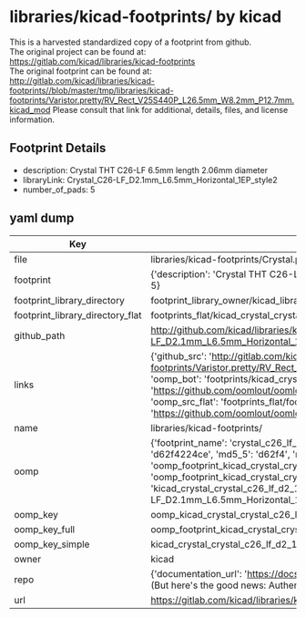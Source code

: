 # libraries/kicad-footprints/ by kicad  
This is a harvested standardized copy of a footprint from github.  
The original project can be found at:  
https://gitlab.com/kicad/libraries/kicad-footprints  
The original footprint can be found at:
http://gitlab.com/kicad/libraries/kicad-footprints//blob/master/tmp/libraries/kicad-footprints/Varistor.pretty/RV_Rect_V25S440P_L26.5mm_W8.2mm_P12.7mm.kicad_mod
Please consult that link for additional, details, files, and license information.  
## Footprint Details
* description: Crystal THT C26-LF 6.5mm length 2.06mm diameter  
* libraryLink: Crystal_C26-LF_D2.1mm_L6.5mm_Horizontal_1EP_style2  
* number_of_pads: 5  
## yaml dump  
| Key | Value |  
| --- | --- |  
| file | libraries/kicad-footprints/Crystal.pretty/Crystal_C26-LF_D2.1mm_L6.5mm_Horizontal_1EP_style2.kicad_mod |  
| footprint | {'description': 'Crystal THT C26-LF 6.5mm length 2.06mm diameter', 'libraryLink': 'Crystal_C26-LF_D2.1mm_L6.5mm_Horizontal_1EP_style2', 'number_of_pads': 5} |  
| footprint_library_directory | footprint_library_owner/kicad_libraries/kicad-footprints/ |  
| footprint_library_directory_flat | footprints_flat/kicad_crystal_crystal_c26_lf_d2_1mm_l6_5mm_horizontal_1ep_style2/working |  
| github_path | http://github.com/kicad/libraries/kicad-footprints//blob/master/tmp/libraries/kicad-footprints/Crystal.pretty/Crystal_C26-LF_D2.1mm_L6.5mm_Horizontal_1EP_style2.kicad_mod |  
| links | {'github_src': 'http://gitlab.com/kicad/libraries/kicad-footprints//blob/master/tmp/libraries/kicad-footprints/Varistor.pretty/RV_Rect_V25S440P_L26.5mm_W8.2mm_P12.7mm.kicad_mod', 'github_src_repo': 'https://gitlab.com/kicad/libraries/kicad-footprints', 'oomp_bot': 'footprints/kicad_crystal_crystal_c26_lf_d2_1mm_l6_5mm_horizontal_1ep_style2/working', 'oomp_bot_github': 'https://github.com/oomlout/oomlout_oomp_footprint_bot/tree/main/footprints/kicad_crystal_crystal_c26_lf_d2_1mm_l6_5mm_horizontal_1ep_style2/working', 'oomp_src_flat': 'footprints_flat/footprints_flat/kicad_crystal_crystal_c26_lf_d2_1mm_l6_5mm_horizontal_1ep_style2/working', 'oomp_src_flat_github': 'https://github.com/oomlout/oomlout_oomp_footprint_src/tree/main/footprints_flat/kicad_crystal_crystal_c26_lf_d2_1mm_l6_5mm_horizontal_1ep_style2/working'} |  
| name | libraries/kicad-footprints/ |  
| oomp | {'footprint_name': 'crystal_c26_lf_d2_1mm_l6_5mm_horizontal_1ep_style2', 'library_name': 'crystal', 'md5': 'd62f4224ce2263e1f75c0e57dcefb4aa', 'md5_10': 'd62f4224ce', 'md5_5': 'd62f4', 'md5_6': 'd62f42', 'oomp_key': 'oomp_kicad_crystal_crystal_c26_lf_d2_1mm_l6_5mm_horizontal_1ep_style2', 'oomp_key_extra': 'oomp_footprint_kicad_crystal_crystal_c26_lf_d2_1mm_l6_5mm_horizontal_1ep_style2', 'oomp_key_full': 'oomp_footprint_kicad_crystal_crystal_c26_lf_d2_1mm_l6_5mm_horizontal_1ep_style2_d62f42', 'oomp_key_simple': 'kicad_crystal_crystal_c26_lf_d2_1mm_l6_5mm_horizontal_1ep_style2', 'original_filename': 'libraries/kicad-footprints/Crystal.pretty/Crystal_C26-LF_D2.1mm_L6.5mm_Horizontal_1EP_style2.kicad_mod', 'owner_name': 'kicad'} |  
| oomp_key | oomp_kicad_crystal_crystal_c26_lf_d2_1mm_l6_5mm_horizontal_1ep_style2 |  
| oomp_key_full | oomp_footprint_kicad_crystal_crystal_c26_lf_d2_1mm_l6_5mm_horizontal_1ep_style2 |  
| oomp_key_simple | kicad_crystal_crystal_c26_lf_d2_1mm_l6_5mm_horizontal_1ep_style2 |  
| owner | kicad |  
| repo | {'documentation_url': 'https://docs.github.com/rest/overview/resources-in-the-rest-api#rate-limiting', 'message': "API rate limit exceeded for 84.66.173.59. (But here's the good news: Authenticated requests get a higher rate limit. Check out the documentation for more details.)"} |  
| url | https://gitlab.com/kicad/libraries/kicad-footprints |  

